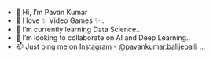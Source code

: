 - 👋 Hi, I’m Pavan Kumar
- 👀 I love ✨ Video Games ✨..
- 🌱 I’m currently learning Data Science..
- 💞️ I’m looking to collaborate on AI and Deep Learning..
- 📫 Just ping me on Instagram - [@pavankumar.balijepalli](https://www.instagram.com/pavankumar.balijepalli) ...

<!---
bunnyistaken/bunnyistaken is a ✨ special ✨ repository because its `README.md` (this file) appears on your GitHub profile.
You can click the Preview link to take a look at your changes.
--->
